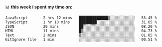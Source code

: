📊 **this week i spent my time on:**
<!--START_SECTION:waka-->

```text
JavaScript       2 hrs 12 mins   █████████████▒░░░░░░░░░░░   53.45 %
TypeScript       1 hr 18 mins    ████████░░░░░░░░░░░░░░░░░   31.65 %
JSON             20 mins         ██░░░░░░░░░░░░░░░░░░░░░░░   08.20 %
HTML             11 mins         █▒░░░░░░░░░░░░░░░░░░░░░░░   04.73 %
Text             2 mins          ▒░░░░░░░░░░░░░░░░░░░░░░░░   01.05 %
GitIgnore file   1 min           ░░░░░░░░░░░░░░░░░░░░░░░░░   00.51 %
```

<!--END_SECTION:waka-->
